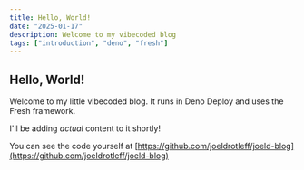 ```yaml
---
title: Hello, World!
date: "2025-01-17"
description: Welcome to my vibecoded blog
tags: ["introduction", "deno", "fresh"]
---
```


## Hello, World!

Welcome to my little vibecoded blog. It runs in Deno Deploy and uses the Fresh framework.


I'll be adding *actual* content to it shortly!


You can see the code yourself at [https://github.com/joeldrotleff/joeld-blog](https://github.com/joeldrotleff/joeld-blog)
